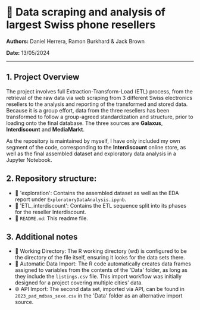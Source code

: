 # 📱 Data scraping and analysis of largest Swiss phone resellers

**Authors:** Daniel Herrera, Ramon Burkhard & Jack Brown

**Date:** 13/05/2024

---

## 1. Project Overview

The project involves full Extraction-Transform-Load (ETL) process, from the retrieval of the raw data via web scraping from 3 different Swiss electronics resellers to the analysis and reporting of the transformed and stored data. Because it is a group effort, data from the three resellers has been transformed to follow a group-agreed standardization and structure, prior to loading onto the final database. The three sources are **Galaxus**, **Interdiscount** and **MediaMarkt**.

As the repository is maintained by myself, I have only included my own segment of the code, corresponding to the **Interdiscount** online store, as well as the final assembled dataset and exploratory data analysis in a Jupyter Notebook.

## 2. Repository structure:

- 📁 'exploration': Contains the assembled dataset as well as the EDA report under `ExploratoryDataAnalysis.ipynb`.
- 📁 'ETL_interdiscount': Contains the ETL sequence split into its phases for the reseller Interdiscount.
- 📄 `README.md`: This readme file.

## 3. Additional notes

- 📂 Working Directory: The R working directory (wd) is configured to be the directory of the file itself, ensuring it looks for the data sets there.
- 🔄 Automatic Data Import: The R code automatically creates data frames assigned to variables from the contents of the 'Data' folder, as long as they include the `listings.csv` file. This import workflow was initially designed for a project covering multiple cities' data.
- 🌐 API Import: The second data set, imported via API, can be found in `2023_pad_mdbas_sexe.csv` in the 'Data' folder as an alternative import source.
